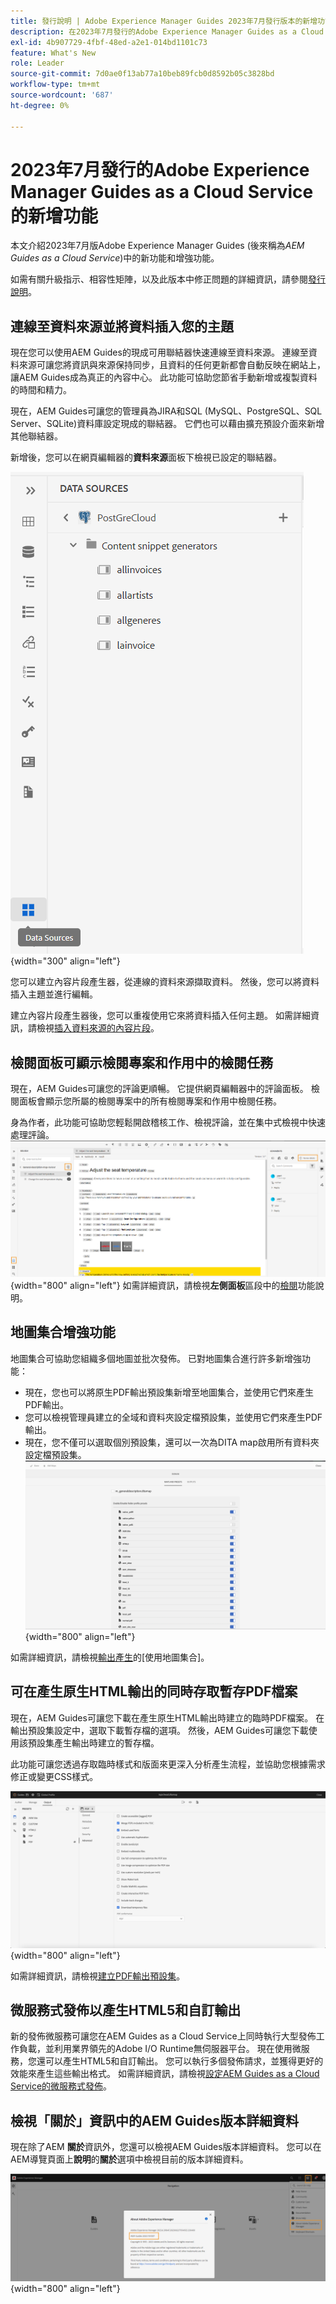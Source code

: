 ```yaml
---
title: 發行說明 | Adobe Experience Manager Guides 2023年7月發行版本的新增功能
description: 在2023年7月發行的Adobe Experience Manager Guides as a Cloud Service中瞭解新功能和增強功能
exl-id: 4b907729-4fbf-48ed-a2e1-014bd1101c73
feature: What's New
role: Leader
source-git-commit: 7d0ae0f13ab77a10beb89fcb0d8592b05c3828bd
workflow-type: tm+mt
source-wordcount: '687'
ht-degree: 0%

---
```


# 2023年7月發行的Adobe Experience Manager Guides as a Cloud Service的新增功能

本文介紹2023年7月版Adobe Experience Manager Guides (後來稱為&#x200B;*AEM Guides as a Cloud Service*)中的新功能和增強功能。

如需有關升級指示、相容性矩陣，以及此版本中修正問題的詳細資訊，請參閱[發行說明](release-notes-2023-7-0.md)。

## 連線至資料來源並將資料插入您的主題

現在您可以使用AEM Guides的現成可用聯結器快速連線至資料來源。 連線至資料來源可讓您將資訊與來源保持同步，且資料的任何更新都會自動反映在網站上，讓AEM Guides成為真正的內容中心。 此功能可協助您節省手動新增或複製資料的時間和精力。

現在，AEM Guides可讓您的管理員為JIRA和SQL (MySQL、PostgreSQL、SQL Server、SQLite)資料庫設定現成的聯結器。 它們也可以藉由擴充預設介面來新增其他聯結器。

新增後，您可以在網頁編輯器的&#x200B;**資料來源**&#x200B;面板下檢視已設定的聯結器。

![](assets/code-snippet-generator.png){width="300" align="left"}

您可以建立內容片段產生器，從連線的資料來源擷取資料。 然後，您可以將資料插入主題並進行編輯。

建立內容片段產生器後，您可以重複使用它來將資料插入任何主題。 如需詳細資訊，請檢視[插入資料來源的內容片段](../user-guide/web-editor-content-snippet.md)。



## 檢閱面板可顯示檢閱專案和作用中的檢閱任務

現在，AEM Guides可讓您的評論更順暢。 它提供網頁編輯器中的評論面板。 檢閱面板會顯示您所屬的檢閱專案中的所有檢閱專案和作用中檢閱任務。

身為作者，此功能可協助您輕鬆開啟稽核工作、檢視評論，並在集中式檢視中快速處理評論。
![](assets/active-review-task-comments.png){width="800" align="left"}
如需詳細資訊，請檢視&#x200B;**左側面板**&#x200B;區段中的[檢閱](../user-guide/web-editor-features.md#id2051EA0M0HS)功能說明。


## 地圖集合增強功能

地圖集合可協助您組織多個地圖並批次發佈。 已對地圖集合進行許多新增強功能：

- 現在，您也可以將原生PDF輸出預設集新增至地圖集合，並使用它們來產生PDF輸出。
- 您可以檢視管理員建立的全域和資料夾設定檔預設集，並使用它們來產生PDF輸出。
- 現在，您不僅可以選取個別預設集，還可以一次為DITA map啟用所有資料夾設定檔預設集。
  ![](assets/edit-map-collection.png){width="800" align="left"}

如需詳細資訊，請檢視[輸出產生](../user-guide/generate-output-use-map-collection-output-generation.md)的[使用地圖集合]。

## 可在產生原生HTML輸出的同時存取暫存PDF檔案

現在，AEM Guides可讓您下載在產生原生HTML輸出時建立的臨時PDF檔案。 在輸出預設集設定中，選取下載暫存檔的選項。  然後，AEM Guides可讓您下載使用該預設集產生輸出時建立的暫存檔。

此功能可讓您透過存取臨時樣式和版面來更深入分析產生流程，並協助您根據需求修正或變更CSS樣式。

![](assets/native-pdf-advanced-settings.png){width="800" align="left"}

如需詳細資訊，請檢視[建立PDF輸出預設集](../web-editor/native-pdf-web-editor.md#create-output-preset)。

## 微服務式發佈以產生HTML5和自訂輸出

新的發佈微服務可讓您在AEM Guides as a Cloud Service上同時執行大型發佈工作負載，並利用業界領先的Adobe I/O Runtime無伺服器平台。 現在使用微服務，您還可以產生HTML5和自訂輸出。
您可以執行多個發佈請求，並獲得更好的效能來產生這些輸出格式。
如需詳細資訊，請檢視[設定AEM Guides as a Cloud Service的微服務式發佈](../knowledge-base/publishing/configure-microservices.md)。

## 檢視「關於」資訊中的AEM Guides版本詳細資料

現在除了AEM **關於**&#x200B;資訊外，您還可以檢視AEM Guides版本詳細資料。 您可以在AEM導覽頁面上&#x200B;**說明**&#x200B;的&#x200B;**關於**&#x200B;選項中檢視目前的版本詳細資料。

![](assets/about-aem-help.png){width="800" align="left"}

